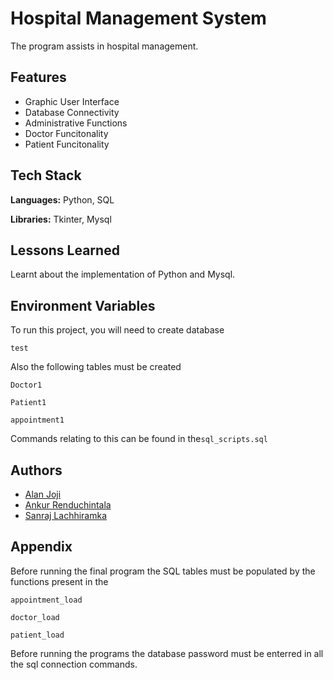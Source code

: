 
# Hospital Management System

The program assists in hospital management.



## Features

- Graphic User Interface
- Database Connectivity
- Administrative Functions
- Doctor Funcitonality
- Patient Funcitonality



## Tech Stack

**Languages:** Python, SQL

**Libraries:** Tkinter, Mysql


## Lessons Learned

Learnt about the implementation of Python and Mysql. 

## Environment Variables

To run this project, you will need to create database

`test`

Also the following tables must be created

`Doctor1`

`Patient1`

`appointment1`

Commands relating to this can be found in the`sql_scripts.sql`

## Authors

- [Alan Joji](https://github.com/AlanJoji)
- [Ankur Renduchintala](https://github.com/rankur03)
- [Sanraj Lachhiramka](https://github.com/Sanraj02)






## Appendix

Before running the final program the SQL tables must be populated by the functions present in the 

`appointment_load`

`doctor_load`

`patient_load`

Before running the programs the database password must be enterred in all the sql connection commands.
